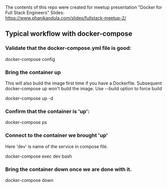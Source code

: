 The contents of this repo were created for meetup presentation "Docker for Full Stack Engineers"
Slides: https://www.phanikandula.com/slides/fullstack-meetup-2/


## Typical workflow with docker-compose

### Validate that the docker-compose.yml file is good:

docker-compose config

### Bring the container up 
This will also build the image first time if you have a Dockerfile. Subsequent docker-compose up won't build the image. Use --build option to force build

docker-compose up -d

### Confirm that the container is 'up':

docker-compose ps

### Connect to the container we brought 'up'
Here 'dev' is name of the service in compose file.

docker-compose exec dev bash 

### Bring the container down once we are done with it.

docker-compose down
